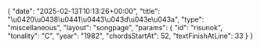 {
    "date": "2025-02-13T10:13:26+00:00",
    "title": "\u0420\u0438\u0441\u0443\u043d\u043e\u043a",
    "type": "miscellaneous",
    "layout": "songpage",
    "params": {
        "id": "risunok",
        "tonality": "C",
        "year": "1982",
        "chordsStartAt": 52,
        "textFinishAtLine": 33
    }
}